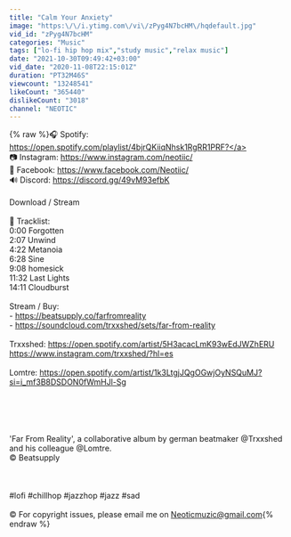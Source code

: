 ```yaml
---
title: "Calm Your Anxiety"
image: "https:\/\/i.ytimg.com\/vi\/zPyg4N7bcHM\/hqdefault.jpg"
vid_id: "zPyg4N7bcHM"
categories: "Music"
tags: ["lo-fi hip hop mix","study music","relax music"]
date: "2021-10-30T09:49:42+03:00"
vid_date: "2020-11-08T22:15:01Z"
duration: "PT32M46S"
viewcount: "13248541"
likeCount: "365440"
dislikeCount: "3018"
channel: "NEOTIC"
---
```

{% raw %}🎧  Spotify: <a rel="nofollow" target="blank" href="https://open.spotify.com/playlist/4bjrQKiiqNhsk1RgRR1PRF?">https://open.spotify.com/playlist/4bjrQKiiqNhsk1RgRR1PRF?</a><br />📷 Instagram: <a rel="nofollow" target="blank" href="https://www.instagram.com/neotiic/">https://www.instagram.com/neotiic/</a><br />📘 Facebook:  <a rel="nofollow" target="blank" href="https://www.facebook.com/Neotiic/">https://www.facebook.com/Neotiic/</a><br />🔊 Discord: <a rel="nofollow" target="blank" href="https://discord.gg/49vM93efbK">https://discord.gg/49vM93efbK</a><br /><br />Download / Stream<br /><br />💽 Tracklist:<br />0:00 Forgotten<br />2:07 Unwind<br />4:22 Metanoia<br />6:28 Sine<br />9:08 homesick<br />11:32 Last Lights<br />14:11 Cloudburst<br /><br />Stream / Buy: <br />- <a rel="nofollow" target="blank" href="https://beatsupply.co/farfromreality">https://beatsupply.co/farfromreality</a><br />- <a rel="nofollow" target="blank" href="https://soundcloud.com/trxxshed/sets/far-from-reality">https://soundcloud.com/trxxshed/sets/far-from-reality</a><br /><br />Trxxshed: <a rel="nofollow" target="blank" href="https://open.spotify.com/artist/5H3acacLmK93wEdJWZhERU">https://open.spotify.com/artist/5H3acacLmK93wEdJWZhERU</a><br /><a rel="nofollow" target="blank" href="https://www.instagram.com/trxxshed/?hl=es">https://www.instagram.com/trxxshed/?hl=es</a><br /><br />Lomtre: <a rel="nofollow" target="blank" href="https://open.spotify.com/artist/1k3LtgjJQgOGwjOyNSQuMJ?si=i_mf3B8DSDON0fWmHJl-Sg">https://open.spotify.com/artist/1k3LtgjJQgOGwjOyNSQuMJ?si=i_mf3B8DSDON0fWmHJl-Sg</a><br /><br /><br /><br /><br /><br /> 'Far From Reality', a collaborative album by german beatmaker @Trxxshed and his colleague @Lomtre. <br />©  Beatsupply <br /><br /><br /><br />#lofi #chillhop #jazzhop #jazz #sad<br /> <br />© For copyright issues, please email me on Neoticmuzic@gmail.com{% endraw %}
